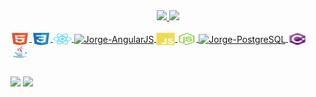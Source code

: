 <div align="center">
  <a href="https://github.com/JorgeBranda0">
  <img height="180em" src="https://github-readme-stats.vercel.app/api?username=JorgeBranda0&show_icons=true&theme=dark&include_all_commits=true&count_private=true"/>
  <img height="180em" src="https://github-readme-stats.vercel.app/api/top-langs/?username=JorgeBranda0&layout=compact&langs_count=7&theme=dark"/>
</div>
    
    
<div style="display: inline_block"><br>
  
  <img align="center" alt="Jorge-HTML" height="20" width="30" src="https://raw.githubusercontent.com/devicons/devicon/master/icons/html5/html5-original.svg">
  <img align="center" alt="Jorge-CSS" height="20" width="30" src="https://raw.githubusercontent.com/devicons/devicon/master/icons/css3/css3-original.svg">
  <img align="center" alt="Jorge-ReactJS" height="20" width="30" src="https://raw.githubusercontent.com/devicons/devicon/master/icons/react/react-original.svg">
  <img align="center" alt="Jorge-AngularJS" height="20" width="30" src="https://cdn.jsdelivr.net/gh/devicons/devicon/icons/angularjs/angularjs-original.svg" />
  <img align="center" alt="Jorge-JS" height="20" width="30" src="https://raw.githubusercontent.com/devicons/devicon/master/icons/javascript/javascript-plain.svg">
  <img align="center" alt="Jorge-NodeJS" height="20" width="30" src="https://raw.githubusercontent.com/devicons/devicon/master/icons/nodejs/nodejs-original.svg">
  <img align="center" alt="Jorge-PostgreSQL" height="20" width="30" src="https://cdn.jsdelivr.net/gh/devicons/devicon/icons/postgresql/postgresql-original.svg" />
  <img align="center" alt="Jorge-Csharp" height="20" width="30" src="https://raw.githubusercontent.com/devicons/devicon/master/icons/csharp/csharp-original.svg">
  <img align="center" alt="Jorge-Java" height="20" width="30" src="https://raw.githubusercontent.com/devicons/devicon/master/icons/java/java-original.svg">
  
</div>

##

<div>
  <a href = "mailto:brandaoneto01@gmail.com"><img src="https://img.shields.io/badge/-Gmail-%23333?style=for-the-badge&logo=gmail&logoColor=white" target="_blank"></a>
  <a href="https://www.linkedin.com/in/jorgebrandaon" target="_blank"><img src="https://img.shields.io/badge/-LinkedIn-%230077B5?style=for-the-badge&logo=linkedin&logoColor=white"   target="_blank"></a> 
</div>




